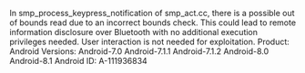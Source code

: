 In smp_process_keypress_notification of smp_act.cc, there is a possible out of bounds read due to an incorrect bounds check. This could lead to remote information disclosure over Bluetooth with no additional execution privileges needed. User interaction is not needed for exploitation. Product: Android Versions: Android-7.0 Android-7.1.1 Android-7.1.2 Android-8.0 Android-8.1 Android ID: A-111936834